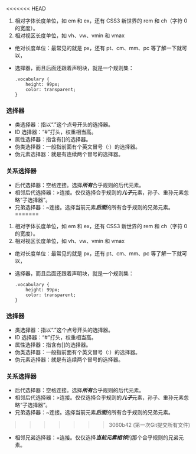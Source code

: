 <<<<<<< HEAD
1. 相对字体长度单位，如 em 和 ex，还有 CSS3 新世界的 rem 和 ch（字符 0 的宽度）。
2. 相对视区长度单位，如 vh、vw、vmin 和 vmax

- 绝对长度单位：最常见的就是 px，还有 pt、cm、mm、pc 等了解一下就可以，

- 选择器，而且后面还跟着声明块，就是一个规则集：
    ```
    .vocabulary { 
        height: 99px; 
        color: transparent; 
    }
    ```
### 选择器

- 类选择器：指以“.”这个点号开头的选择器。
- ID 选择器：“#”打头，权重相当高。
- 属性选择器：指含有[]的选择器。
- 伪类选择器：一般指前面有个英文冒号（:）的选择器。
- 伪元素选择器：就是有连续两个冒号的选择器。

### 关系选择器

- 后代选择器：空格连接。选择***所有***合乎规则的后代元素。
- 相邻后代选择器：>连接。仅仅选择合乎规则的***儿子***元素，孙子、重孙元素忽略“子选择器”。
- 兄弟选择器：~连接。选择当前元素***后面***的所有合乎规则的兄弟元素。
=======
1. 相对字体长度单位，如 em 和 ex，还有 CSS3 新世界的 rem 和 ch（字符 0 的宽度）。
2. 相对视区长度单位，如 vh、vw、vmin 和 vmax

- 绝对长度单位：最常见的就是 px，还有 pt、cm、mm、pc 等了解一下就可以，

- 选择器，而且后面还跟着声明块，就是一个规则集：
    ```
    .vocabulary { 
        height: 99px; 
        color: transparent; 
    }
    ```
### 选择器

- 类选择器：指以“.”这个点号开头的选择器。
- ID 选择器：“#”打头，权重相当高。
- 属性选择器：指含有[]的选择器。
- 伪类选择器：一般指前面有个英文冒号（:）的选择器。
- 伪元素选择器：就是有连续两个冒号的选择器。

### 关系选择器

- 后代选择器：空格连接。选择***所有***合乎规则的后代元素。
- 相邻后代选择器：>连接。仅仅选择合乎规则的***儿子***元素，孙子、重孙元素忽略“子选择器”。
- 兄弟选择器：~连接。选择当前元素***后面***的所有合乎规则的兄弟元素。
>>>>>>> 3060b42 (第一次Git提交所有文件)
- 相邻兄弟选择器：+连接。仅仅选择***当前元素相邻***的那个合乎规则的兄弟元素。